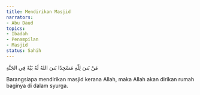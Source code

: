 ```yaml
---
title: Mendirikan Masjid
narrators:
- Abu Daud
topics:
- Ibadah
- Penampilan
- Masjid
status: Sahih
---
```


<p lang="ar">مَنْ بَنىَ لِلّهِ مَسْجِدًا بَنىَ اللهُ لَهُ بَيْةً فِي الجَنَّةِ</p>

Barangsiapa mendirikan masjid kerana Allah, maka Allah akan dirikan rumah baginya di dalam syurga.
